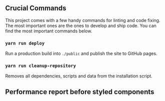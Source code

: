 ## Crucial Commands

This project comes with a few handy commands for linting and code fixing. The most important ones are the ones to develop and ship code. You can find the most important commands below.

### `yarn run deploy`

Run a production build into `./public` and publish the site to GitHub pages.


### `yarn run cleanup-repository`

Removes all dependencies, scripts and data from the installation script.

## Performance report before styled components